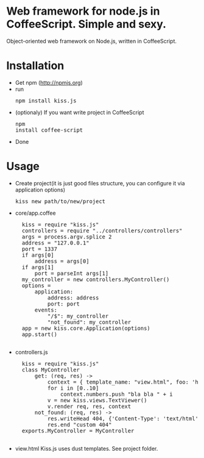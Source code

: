 # Web framework for node.js in CoffeeScript. Simple and sexy.

Object-oriented web framework on Node.js, written in CoffeeScript.

# Installation

* Get npm (http://npmjs.org)
* run <pre>npm install kiss.js</pre>
* (optionaly) If you want write project in CoffeeScript <pre>npm install coffee-script</pre>
* Done

# Usage

* Create project(it is just good files structure, you can configure it via application options) <pre>kiss new path/to/new/project</pre>
* core/app.coffee
	<pre>
	kiss = require "kiss.js"
	controllers = require "../controllers/controllers"
	args = process.argv.splice 2
	address = "127.0.0.1"
	port = 1337
	if args[0]
		address = args[0]
	if args[1]
		port = parseInt args[1]	
	my_controller = new controllers.MyController()
	options =
		application:
			address: address
			port: port
		events:
			"/$": my_controller
			"not_found": my_controller
	app = new kiss.core.Application(options)
	app.start()
	</pre>
* controllers.js
	<pre>
	kiss = require "kiss.js"
	class MyController
		get: (req, res) ->
			context = { template_name: "view.html", foo: 'hello', names: ["Stas", "Boris"], numbers: [], name: -> "Bob " + "Marley"  }
			for i in [0..10]
				context.numbers.push "bla bla " + i
			v = new kiss.views.TextViewer()
			v.render req, res, context
		not_found: (req, res) ->
			res.writeHead 404, {'Content-Type': 'text/html'}
			res.end "custom 404"
	exports.MyController = MyController
	</pre>
* view.html
	Kiss.js uses dust templates. See project folder.
